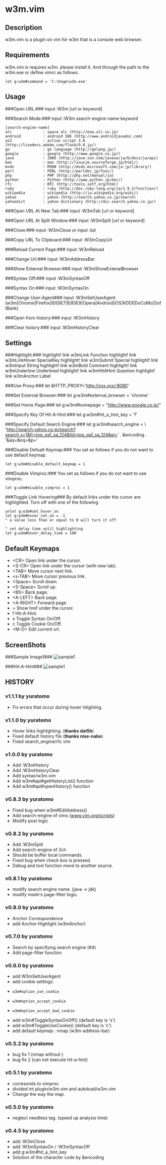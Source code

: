 w3m.vim
=======

Description
-----------
w3m.vim is a plugin on vim for w3m that is a console web browser.

Requirements
------------
w3m.vim is requires w3m. please install it.
And through the path to the w3m.exe or define vimrc as follows.

    let g:w3m#command = 'C:\hoge\w3m.exe'

Usage
-----

###Open URL:###
    input :W3m [url or keyword]

###Search Mode:###
    input :W3m search-engine-name keyword

    [search-engine-name]
    alc              : space alc (http://eow.alc.co.jp)
    android          : android SDK (http://www.androidjavadoc.com)
    as3              : action script 3.0 (http://livedocs.adobe.com/flash/9.0_jp/)
    go               : go language (http://golang.jp/)
    google           : google (http://www.google.co.jp/)
    java             : JDK6 (http://java.sun.com/javase/ja/6/docs/ja/api)
    man              : man (http://linuxjm.sourceforge.jp/html/)
    msdn             : MSDN (http://msdn.microsoft.com/ja-jp/library/)
    perl             : PERL (http://perldoc.jp/func/)
    php              : PHP (http://php.net/manual/ja)
    python           : Python (http://www.python.jp/doc/)
    rfc              : RFC (http://tools.ietf.org/html)
    ruby             : ruby (http://doc.ruby-lang.org/ja/1.9.3/function/)
    wikipedia        : wikipedia (http://ja.wikipedia.org/wiki/)
    yahoo            : yahoo (http://search.yahoo.co.jp/search)
    yahoodict        : yahoo dictionary (http://dic.search.yahoo.co.jp/)

###Open URL At New Tab:###
    input :W3mTab [url or keyword]

###Open URL At Split Window:###
    input :W3mSplit [url or keyword]

###Close:###
    input :W3mClose
    or
    input :bd

###Copy URL To Clipboard:###
    input :W3mCopyUrl

###Reload Current Page:###
    input :W3mReload

###Change Url:###
    input :W3mAddressBar

###Show External Browser:###
    input :W3mShowExtenalBrowser

###Syntax Off:###
    input :W3mSyntaxOff

###Syntax On:###
    input :W3mSyntaxOn

###Change User-Agent###
    input :W3mSetUserAgent (w3m|Chrome|Firefox|IE6|IE7|IE8|IE9|Opera|Android|iOS|KDDI|DoCoMo|SoftBank)

###Open from history:###
    input :W3mHistory

###Clear history:###
    input :W3mHistoryClear

Settings
--------

###Highlight:###
    highlight! link w3mLink      Function
    highlight! link w3mLinkHover SpecialKey
    highlight! link w3mSubmit    Special
    highlight! link w3mInput     String
    highlight! link w3mBold      Comment
    highlight! link w3mUnderline Underlined
    highlight! link w3mHitAHint  Question
    highlight! link w3mAnchor    Label

###Use Proxy:###
    let &HTTP_PROXY='http://xxx.xxx/:8080'

###Set External Browser:###
    let g:w3m#external_browser = 'chrome'

###Set Home Page:###
    let g:w3m#homepage = "http://www.google.co.jp/"

###Specify Key Of Hit-A-Hint:###
    let g:w3m#hit_a_hint_key = 'f'

###Specify Default Search Engine:###
    let g:w3m#search_engine = 
        \ 'http://search.yahoo.co.jp/search?search.x=1&fr=top_ga1_sa_124&tid=top_ga1_sa_124&ei=' . &encoding . '&aq=&oq=&p='

###Disable Defualt Keymap:###
You set as follows if you do not want to use default keymap.

    let g:w3m#disable_default_keymap = 1

###Disable Vimproc:###
You set as follows if you do not want to use vimproc.

    let g:w3m#disable_vimproc = 1

###Toggle Link Hovering###
By default links under the curosr are highlighted. Turn off with one of the following

    unlet g:w3m#set_hover_on
    let g:w3m#hover_set_on = -1 
    " a value less than or equal to 0 will turn it off

    " set delay time until highlighting
    let g:w3m#hover_delay_time = 100


Default Keymaps
---------------
* &lt;CR&gt;      Open link under the cursor.
* &lt;S-CR&gt;    Open link under the cursor (with new tab).
* &lt;TAB&gt;     Move cursor next link.
* &lt;s-TAB&gt;   Move cursor previous link.
* &lt;Space&gt;   Scroll down.
* &lt;S-Space&gt; Scroll up.
* &lt;BS&gt;      Back page.
* &lt;A-LEFT&gt;  Back page.
* &lt;A-RIGHT&gt; Forward page.
* =         Show href under the cursor.
* f         Hit-A-Hint.
* s         Toggle Syntax On/Off.
* c         Toggle Cookie On/Off.
* &lt;M-D&gt;     Edit current url.

ScreenShots
-----------

###Sample Image1###
![sample1](http://yuratomo.up.seesaa.net/image/w3mvim_v0.4.0.001.png "sample1")

###Hit-A-Hint###
![sample1](http://yuratomo.up.seesaa.net/image/w3mvim_v0.4.0.002.png "sample1")


HISTORY
-------

### v1.1.1 by yuratomo
* Fix errors that occur during hover hilighting.

### v1.1.0 by yuratomo
* Hover links highlighting. (__thanks dat5h__)
* Fixed default history file (__thanks nise-nabe__)
* Fixed search_engine/rfc.vim

### v1.0.0 by yuratomo
* Add :W3mHistory
* Add :W3mHistoryClear
* Add syntax/w3m.vim
* Add w3m#api#getHistoryList() function 
* Add w3m#api#openHistory() function 

### v0.8.3 by yuratomo
* Fixed bug when w3m#EditAddress()
* Add search-engine of vims (www.vim.org/scripts)
* Modify post logic

### v0.8.2 by yuratomo
* Add :W3mSplit
* Add search-engine of 2ch
* Should be buffer local commands.
* Fixed bug when check box is pressed.
* Debug and tool function move to another source.

### v0.8.1 by yuratomo
* modify search engine name. (java -> jdk)
* modify msdn's page-filter logic.

### v0.8.0 by yuratomo
* Anchor Correspondence
* add Anchor-Highlight (w3mAnchor)

### v0.7.0 by yuratomo ###
* Search by specifying search engine (#4)
* Add page-filter function

### v0.6.0 by yuratomo ###
* add W3mSetUserAgent
* add cookie settings.
*     w3m#option_use_cookie
*     w3m#option_accept_cookie
*     w3m#option_accept_bad_cookie
* add w3m#ToggleSyntaxOnOff() (default key is 's')
* add w3m#ToggleUseCookie() (default key is 'c')
* add default keymap : nmap <m-d> <Plug>(w3m-address-bar)

### v0.5.2 by yuratomo ###
* bug fix 1 (nmap without <buffer>)
* bug fix 2 (can not execute hit-a-hint)

### v0.5.1 by yuratomo ###
* corresonds to vimproc
* divided int plugin/w3m.vim and autoload/w3m.vim
* Change the way the map.

### v0.5.0 by yuratomo ###
* neglect needless tag. (speed up analysis time)

### v0.4.5 by yuratomo ###
* add :W3mClose
* add :W3mSyntaxOn / :W3mSyntaxOff
* add g:w3m#hit_a_hint_key
* Solution of the character code by &encoding

